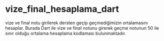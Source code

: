 # vize_final_hesaplama_dart

vize ve final notu girilerek dersten geçip geçmediğimizin ortalamasını hesaplar.
Burada Dart ile vize ve final notunu girerek geçme notunun 50 ile sınır olduğu ortalama hesaplama kodlaması bulunmaktadır.
